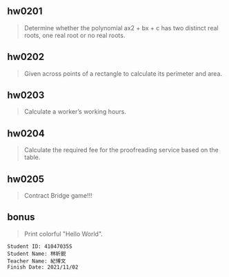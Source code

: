 ## hw0201
> Determine whether the polynomial ax2 + bx + c has two distinct real roots, one real root or no real roots.

## hw0202
> Given across points of a rectangle to calculate its perimeter and area.

## hw0203
> Calculate a worker’s working hours.

## hw0204
> Calculate the required fee for the proofreading service based on the table.

## hw0205
> Contract Bridge game!!!

## bonus
> Print colorful "Hello World".

```
Student ID: 41047035S
Student Name: 林昕鋭
Teacher Name: 紀博文
Finish Date: 2021/11/02
```